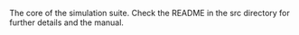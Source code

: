 The core of the simulation suite. Check the README in the src directory for further details and the manual.
